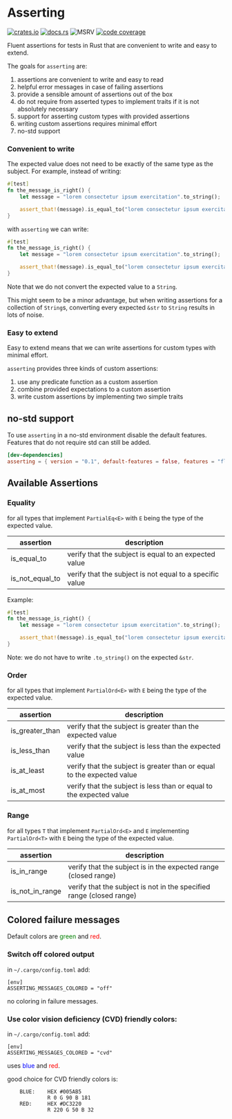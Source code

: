 # Asserting

[![crates.io][crates-badge]][crates-url]
[![docs.rs][docs-badge]][docs-url]
![MSRV][msrv-badge]
[![code coverage][code-coverage-badge]][code-coverage-url]

Fluent assertions for tests in Rust that are convenient to write and easy to extend.

The goals for `asserting` are:

1. assertions are convenient to write and easy to read
2. helpful error messages in case of failing assertions
3. provide a sensible amount of assertions out of the box
4. do not require from asserted types to implement traits if it is not absolutely necessary
5. support for asserting custom types with provided assertions
6. writing custom assertions requires minimal effort
7. no-std support

### Convenient to write

The expected value does not need to be exactly of the same type as the subject. For example, instead
of writing:

```rust
#[test]
fn the_message_is_right() {
    let message = "lorem consectetur ipsum exercitation".to_string();

    assert_that!(message).is_equal_to("lorem consectetur ipsum exercitation".to_string());
}
```

with `asserting` we can write:

```rust
#[test]
fn the_message_is_right() {
    let message = "lorem consectetur ipsum exercitation".to_string();

    assert_that!(message).is_equal_to("lorem consectetur ipsum exercitation");
}
```

Note that we do not convert the expected value to a `String`.

This might seem to be a minor advantage, but when writing assertions for a collection of `String`s,
converting every expected `&str` to `String` results in lots of noise.

### Easy to extend

Easy to extend means that we can write assertions for custom types with minimal effort.

`asserting` provides three kinds of custom assertions:

1. use any predicate function as a custom assertion
2. combine provided expectations to a custom assertion
3. write custom assertions by implementing two simple traits

## no-std support

To use `asserting` in a no-std environment disable the default features. Features that do not
require std can still be added.

```toml
[dev-dependencies]
asserting = { version = "0.1", default-features = false, features = "float" }
```

## Available Assertions

### Equality

for all types that implement `PartialEq<E>` with `E` being the type of the expected value.

| assertion       | description                                              |
|-----------------|----------------------------------------------------------|
| is_equal_to     | verify that the subject is equal to an expected value    |
| is_not_equal_to | verify that the subject is not equal to a specific value |                                                 

Example:

```rust
#[test]
fn the_message_is_right() {
    let message = "lorem consectetur ipsum exercitation".to_string();

    assert_that!(message).is_equal_to("lorem consectetur ipsum exercitation");
}
```

Note: we do not have to write `.to_string()` on the expected `&str`.

### Order

for all types that implement `PartialOrd<E>` with `E` being the type of the expected value.

| assertion       | description                                                            |
|-----------------|------------------------------------------------------------------------|
| is_greater_than | verify that the subject is greater than the expected value             |                                                 
| is_less_than    | verify that the subject is less than the expected value                |
| is_at_least     | verify that the subject is greater than or equal to the expected value |                                                 
| is_at_most      | verify that the subject is less than or equal to the expected value    |

### Range

for all types `T` that implement `PartialOrd<E>` and `E` implementing `PartialOrd<T>` with `E`
being the type of the expected value.

| assertion       | description                                                          |
|-----------------|----------------------------------------------------------------------|
| is_in_range     | verify that the subject is in the expected range (closed range)      |                                                 
| is_not_in_range | verify that the subject is not in the specified range (closed range) |

## Colored failure messages

Default colors are <span style="color: green">green</span> and <span style="color: red">red</span>.

### Switch off colored output

in `~/.cargo/config.toml` add:

```toml,no_sync
[env]
ASSERTING_MESSAGES_COLORED = "off"
```

no coloring in failure messages.

### Use color vision deficiency (CVD) friendly colors:

in `~/.cargo/config.toml` add:

```toml,no_sync
[env]
ASSERTING_MESSAGES_COLORED = "cvd"
```

uses <span style="color: blue">blue</span> and <span style="color: red">red</span>.

good choice for CVD friendly colors is:

```text
    BLUE:    HEX #005AB5
             R 0 G 90 B 181
    RED:     HEX #DC3220
             R 220 G 50 B 32
```

<!-- Badges and related URLs -->

[crates-badge]: https://img.shields.io/crates/v/asserting.svg

[crates-url]: https://crates.io/crates/asserting

[docs-badge]: https://docs.rs/asserting/badge.svg

[docs-url]: https://docs.rs/asserting

[msrv-badge]: https://img.shields.io/crates/msrv/asserting?color=chocolate

[code-coverage-badge]: https://codecov.io/github/innoave/asserting/graph/badge.svg?token=o0w7R7J0Op

[code-coverage-url]: https://codecov.io/github/innoave/asserting
 